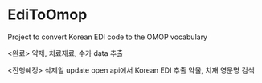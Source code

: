 # EdiToOmop
Project to convert Korean EDI code to the OMOP vocabulary

<완료>
약제, 치료재료, 수가 data 추출

<진행예정>
삭제일 update
open api에서 Korean EDI 추출
약물, 치재 영문명 검색
